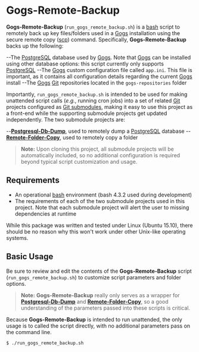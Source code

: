 # Gogs-Remote-Backup
**Gogs-Remote-Backup** (`run_gogs_remote_backup.sh`) is a [bash](https://en.wikipedia.org/wiki/Bash_%28Unix_shell%29) script to remotely back up key files/folders used in a [Gogs](https://gogs.io/) installation using the secure remote copy ([scp](http://man7.org/linux/man-pages/man1/scp.1.html)) command. Specifically, **Gogs-Remote-Backup** backs up the following:

--The [PostgreSQL](https://www.postgresql.org/) database used by [Gogs](https://gogs.io/). Note that [Gogs](https://gogs.io/) can be installed using other database options: this script currently only supports [PostgreSQL](https://www.postgresql.org/)
--The [Gogs](https://gogs.io/) custom configuration file called `app.ini`. This file is important, as it contains all configuration details regarding the current [Gogs](https://gogs.io/) install
--The [Gogs](https://gogs.io/) [Git](https://git-scm.com/) repositories located in the `gogs-repositories` folder

Importantly, `run_gogs_remote_backup.sh` is intended to be used for making unattended script calls (*e.g.*, running cron jobs) into a set of related [Git](https://git-scm.com/) projects configured as [Git submodules](https://git-scm.com/book/en/v2/Git-Tools-Submodules), making it easy to use this project as a front-end while the supporting submodule projects get updated independently. The two submodule projects are:

--[**Postgresql-Db-Dump**](https://github.com/richbl/postgresql-db-dump), used to remotely dump a [PostgreSQL](https://www.postgresql.org/) database
--[**Remote-Folder-Copy**](https://github.com/richbl/remote-folder-copy), used to remotely copy a folder

> **Note:** Upon cloning this project, all submodule projects will be automatically included, so no additional configuration is required beyond typical script customization and usage.


## Requirements

 - An operational [bash](https://en.wikipedia.org/wiki/Bash_%28Unix_shell%29) environment (bash 4.3.2 used during development)
 -  The requirements of each of the two submodule projects used in this project. Note that each submodule project will alert the user to missing dependencies at runtime

While this package was written and tested under Linux (Ubuntu 15.10), there should be no reason why this won't work under other Unix-like operating systems.

## Basic Usage

Be sure to review and edit the contents of the **Gogs-Remote-Backup** script (`run_gogs_remote_backup.sh`) to customize script parameters and folder options.

> **Note:** **Gogs-Remote-Backup** really only serves as a wrapper for [**Postgresql-Db-Dump**](https://github.com/richbl/postgresql-db-dump) and [**Remote-Folder-Copy**](https://github.com/richbl/remote-folder-copy), so a good understanding of the parameters passed into these scripts is critical.

Because **Gogs-Remote-Backup** is intended to run unattended, the only usage is to called the script directly, with no additional parameters pass on the command line.

    $ ./run_gogs_remote_backup.sh 
